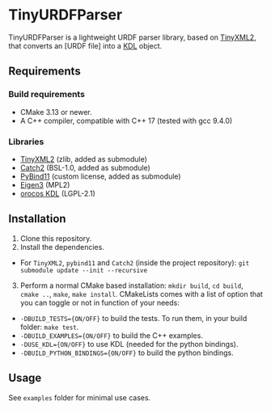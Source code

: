 <!--
SPDX-FileCopyrightText: 2023 Idiap Research Institute <contact@idiap.ch>

SPDX-FileContributor: Jeremy Maceiras  <jeremy.maceiras@idiap.ch>

SPDX-License-Identifier: GPL-3.0-only
-->

# TinyURDFParser

TinyURDFParser is a lightweight URDF parser library, based on [TinyXML2](https://github.com/leethomason/tinyxml2), that converts an [URDF file] into a [KDL](https://www.orocos.org/kdl.html) object.

## Requirements

### Build requirements

* CMake 3.13 or newer.
* A C++ compiler, compatible with C++ 17 (tested with gcc 9.4.0)

### Libraries

* [TinyXML2](https://github.com/leethomason/tinyxml2) (zlib, added as submodule)
* [Catch2](https://github.com/catchorg/Catch2) (BSL-1.0, added as submodule)
* [PyBind11](https://github.com/pybind/pybind11) (custom license, added as submodule)
* [Eigen3](https://eigen.tuxfamily.org/index.php?title=Main_Page) (MPL2)
* [orocos KDL](https://github.com/orocos/orocos_kinematics_dynamics) (LGPL-2.1)

## Installation

1. Clone this repository.
2. Install the dependencies.
  * For ``TinyXML2``, ``pybind11`` and ``Catch2`` (inside the project repository): ``git submodule update --init --recursive``
3. Perform a normal CMake based installation: ``mkdir build``, ``cd build``, ``cmake ..``, ``make``, ``make install``. CMakeLists comes with a list of option that you can toggle or not in function of your needs:
  * ``-DBUILD_TESTS={ON/OFF}`` to build the tests. To run them, in your build folder: ``make test``.
  * ``-DBUILD_EXAMPLES={ON/OFF}`` to build the C++ examples.
  * ``-DUSE_KDL={ON/OFF}`` to use KDL (needed for the python bindings).
  * ``-DBUILD_PYTHON_BINDINGS={ON/OFF}`` to build the python bindings.

## Usage

See ``examples`` folder for minimal use cases.
